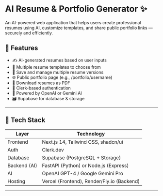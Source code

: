 # AI Resume & Portfolio Generator ✨

An AI-powered web application that helps users create professional resumes using AI, customize templates, and share public portfolio links — securely and efficiently.

## 🚀 Features

- ✍️ AI-generated resumes based on user inputs
- 🎨 Multiple resume templates to choose from
- 📂 Save and manage multiple resume versions
- 🌐 Public portfolio page (e.g., /portfolio/username)
- 📄 Download resumes as PDF
- 🔐 Clerk-based authentication
- 🧠 Powered by OpenAI or Gemini AI
- 🗃️ Supabase for database & storage

---

## 🧱 Tech Stack

| Layer         | Technology                         |
|---------------|-------------------------------------|
| Frontend      | Next.js 14, Tailwind CSS, shadcn/ui |
| Auth          | Clerk.dev                           |
| Database      | Supabase (PostgreSQL + Storage)     |
| Backend (AI)  | FastAPI (Python) or Node.js (Express) |
| AI            | OpenAI GPT-4 / Google Gemini Pro    |
| Hosting       | Vercel (Frontend), Render/Fly.io (Backend) |

---
